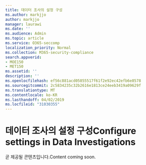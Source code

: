 ```yaml
---
title: 데이터 조사의 설정 구성
ms.author: markjjo
author: markjjo
manager: laurawi
ms.date: ''
ms.audience: Admin
ms.topic: article
ms.service: O365-seccomp
localization_priority: Normal
ms.collection: M365-security-compliance
search.appverid:
- MOE150
- MET150
ms.assetid: ''
description: ''
ms.openlocfilehash: ef56c881acd05855517f61f2e92ec42efb6e8578
ms.sourcegitcommit: 2c5834235c32b2616e1813ce24eeb3419a09629f
ms.translationtype: MT
ms.contentlocale: ko-KR
ms.lasthandoff: 04/02/2019
ms.locfileid: "31030355"
---
```

# <a name="configure-settings-in-data-investigations"></a><span data-ttu-id="11c99-102">데이터 조사의 설정 구성</span><span class="sxs-lookup"><span data-stu-id="11c99-102">Configure settings in Data Investigations</span></span>

<span data-ttu-id="11c99-103">곧 제공될 콘텐츠입니다.</span><span class="sxs-lookup"><span data-stu-id="11c99-103">Content coming soon.</span></span>